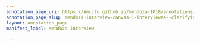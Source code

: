 ```yaml
---
annotation_page_uri: https://Amcclu.github.io/mendoza-1018/annotations/mendoza-interview-canvas-1-interviewee--clarifying--mimicking.json
annotation_page_slug: mendoza-interview-canvas-1-interviewee--clarifying--mimicking
layout: annotation_page
manifest_label: Mendoza Interview

---
```

